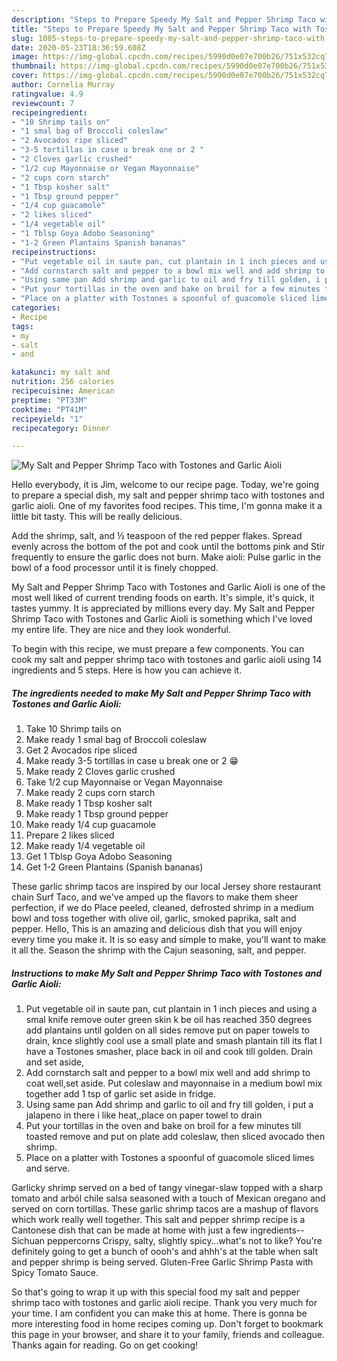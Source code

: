 ```yaml
---
description: "Steps to Prepare Speedy My Salt and Pepper Shrimp Taco with Tostones and Garlic Aioli"
title: "Steps to Prepare Speedy My Salt and Pepper Shrimp Taco with Tostones and Garlic Aioli"
slug: 1085-steps-to-prepare-speedy-my-salt-and-pepper-shrimp-taco-with-tostones-and-garlic-aioli
date: 2020-05-23T18:36:59.608Z
image: https://img-global.cpcdn.com/recipes/5990d0e07e700b26/751x532cq70/my-salt-and-pepper-shrimp-taco-with-tostones-and-garlic-aioli-recipe-main-photo.jpg
thumbnail: https://img-global.cpcdn.com/recipes/5990d0e07e700b26/751x532cq70/my-salt-and-pepper-shrimp-taco-with-tostones-and-garlic-aioli-recipe-main-photo.jpg
cover: https://img-global.cpcdn.com/recipes/5990d0e07e700b26/751x532cq70/my-salt-and-pepper-shrimp-taco-with-tostones-and-garlic-aioli-recipe-main-photo.jpg
author: Cornelia Murray
ratingvalue: 4.9
reviewcount: 7
recipeingredient:
- "10 Shrimp tails on"
- "1 smal bag of Broccoli coleslaw"
- "2 Avocados ripe sliced"
- "3-5 tortillas in case u break one or 2 "
- "2 Cloves garlic crushed"
- "1/2 cup Mayonnaise or Vegan Mayonnaise"
- "2 cups corn starch"
- "1 Tbsp kosher salt"
- "1 Tbsp ground pepper"
- "1/4 cup guacamole"
- "2 likes sliced"
- "1/4 vegetable oil"
- "1 Tblsp Goya Adobo Seasoning"
- "1-2 Green Plantains Spanish bananas"
recipeinstructions:
- "Put vegetable oil in saute pan, cut plantain in 1 inch pieces and using a smal knife remove outer green skin k be oil has reached 350 degrees add plantains until golden on all sides remove put on paper towels to drain, knce slightly cool use a small plate and smash plantain till its flat I have a Tostones smasher, place back in oil and cook till golden. Drain and set aside,"
- "Add cornstarch salt and pepper to a bowl mix well and add shrimp to coat well,set aside. Put coleslaw and mayonnaise in a medium bowl mix together add 1 tsp of garlic set aside in fridge."
- "Using same pan Add shrimp and garlic to oil and fry till golden, i put a jalapeno in there i like heat,,place on paper towel to drain"
- "Put your tortillas in the oven and bake on broil for a few minutes till toasted remove and put on plate add coleslaw, then sliced avocado then shrimp."
- "Place on a platter with Tostones a spoonful of guacomole sliced limes and serve."
categories:
- Recipe
tags:
- my
- salt
- and

katakunci: my salt and 
nutrition: 256 calories
recipecuisine: American
preptime: "PT33M"
cooktime: "PT41M"
recipeyield: "1"
recipecategory: Dinner

---
```



![My Salt and Pepper Shrimp Taco with Tostones and Garlic Aioli](https://img-global.cpcdn.com/recipes/5990d0e07e700b26/751x532cq70/my-salt-and-pepper-shrimp-taco-with-tostones-and-garlic-aioli-recipe-main-photo.jpg)

Hello everybody, it is Jim, welcome to our recipe page. Today, we're going to prepare a special dish, my salt and pepper shrimp taco with tostones and garlic aioli. One of my favorites food recipes. This time, I'm gonna make it a little bit tasty. This will be really delicious.

Add the shrimp, salt, and ½ teaspoon of the red pepper flakes. Spread evenly across the bottom of the pot and cook until the bottoms pink and Stir frequently to ensure the garlic does not burn. Make aioli: Pulse garlic in the bowl of a food processor until it is finely chopped.

My Salt and Pepper Shrimp Taco with Tostones and Garlic Aioli is one of the most well liked of current trending foods on earth. It's simple, it's quick, it tastes yummy. It is appreciated by millions every day. My Salt and Pepper Shrimp Taco with Tostones and Garlic Aioli is something which I've loved my entire life. They are nice and they look wonderful.


To begin with this recipe, we must prepare a few components. You can cook my salt and pepper shrimp taco with tostones and garlic aioli using 14 ingredients and 5 steps. Here is how you can achieve it.

<!--inarticleads1-->

##### The ingredients needed to make My Salt and Pepper Shrimp Taco with Tostones and Garlic Aioli:

1. Take 10 Shrimp tails on
1. Make ready 1 smal bag of Broccoli coleslaw
1. Get 2 Avocados ripe sliced
1. Make ready 3-5 tortillas in case u break one or 2 😁
1. Make ready 2 Cloves garlic crushed
1. Take 1/2 cup Mayonnaise or Vegan Mayonnaise
1. Make ready 2 cups corn starch
1. Make ready 1 Tbsp kosher salt
1. Make ready 1 Tbsp ground pepper
1. Make ready 1/4 cup guacamole
1. Prepare 2 likes sliced
1. Make ready 1/4 vegetable oil
1. Get 1 Tblsp Goya Adobo Seasoning
1. Get 1-2 Green Plantains (Spanish bananas)


These garlic shrimp tacos are inspired by our local Jersey shore restaurant chain Surf Taco, and we&#39;ve amped up the flavors to make them sheer perfection, if we do Place peeled, cleaned, defrosted shrimp in a medium bowl and toss together with olive oil, garlic, smoked paprika, salt and pepper. Hello, This is an amazing and delicious dish that you will enjoy every time you make it. It is so easy and simple to make, you&#39;ll want to make it all the. Season the shrimp with the Cajun seasoning, salt, and pepper. 

<!--inarticleads2-->

##### Instructions to make My Salt and Pepper Shrimp Taco with Tostones and Garlic Aioli:

1. Put vegetable oil in saute pan, cut plantain in 1 inch pieces and using a smal knife remove outer green skin k be oil has reached 350 degrees add plantains until golden on all sides remove put on paper towels to drain, knce slightly cool use a small plate and smash plantain till its flat I have a Tostones smasher, place back in oil and cook till golden. Drain and set aside,
1. Add cornstarch salt and pepper to a bowl mix well and add shrimp to coat well,set aside. Put coleslaw and mayonnaise in a medium bowl mix together add 1 tsp of garlic set aside in fridge.
1. Using same pan Add shrimp and garlic to oil and fry till golden, i put a jalapeno in there i like heat,,place on paper towel to drain
1. Put your tortillas in the oven and bake on broil for a few minutes till toasted remove and put on plate add coleslaw, then sliced avocado then shrimp.
1. Place on a platter with Tostones a spoonful of guacomole sliced limes and serve.


Garlicky shrimp served on a bed of tangy vinegar-slaw topped with a sharp tomato and arból chile salsa seasoned with a touch of Mexican oregano and served on corn tortillas. These garlic shrimp tacos are a mashup of flavors which work really well together. This salt and pepper shrimp recipe is a Cantonese dish that can be made at home with just a few ingredients--Sichuan peppercorns Crispy, salty, slightly spicy…what&#39;s not to like? You&#39;re definitely going to get a bunch of oooh&#39;s and ahhh&#39;s at the table when salt and pepper shrimp is being served. Gluten-Free Garlic Shrimp Pasta with Spicy Tomato Sauce. 

So that's going to wrap it up with this special food my salt and pepper shrimp taco with tostones and garlic aioli recipe. Thank you very much for your time. I am confident you can make this at home. There is gonna be more interesting food in home recipes coming up. Don't forget to bookmark this page in your browser, and share it to your family, friends and colleague. Thanks again for reading. Go on get cooking!
